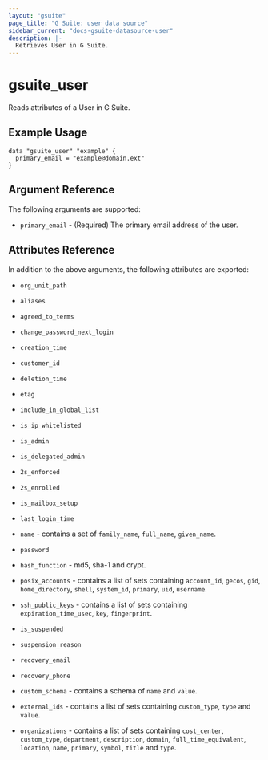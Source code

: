 ```yaml
---
layout: "gsuite"
page_title: "G Suite: user data source"
sidebar_current: "docs-gsuite-datasource-user"
description: |-
  Retrieves User in G Suite.
---
```


# gsuite\_user

Reads attributes of a User in G Suite.

## Example Usage

```hcl
data "gsuite_user" "example" {
  primary_email = "example@domain.ext"
}
```

## Argument Reference

The following arguments are supported:

* `primary_email` - (Required) The primary email address of the user.

## Attributes Reference

In addition to the above arguments, the following attributes are exported:

* `org_unit_path`

* `aliases`

* `agreed_to_terms`

* `change_password_next_login`

* `creation_time`

* `customer_id`

* `deletion_time`

* `etag`

* `include_in_global_list`

* `is_ip_whitelisted`

* `is_admin`

* `is_delegated_admin`

* `2s_enforced`

* `2s_enrolled`

* `is_mailbox_setup`

* `last_login_time`

* `name` - contains a set of `family_name`, `full_name`, `given_name`.

* `password`

* `hash_function` - md5, sha-1 and crypt.

* `posix_accounts` - contains a list of sets containing `account_id`, `gecos`,
  `gid`, `home_directory`, `shell`, `system_id`, `primary`, `uid`, `username`.

* `ssh_public_keys` - contains a list of sets containing `expiration_time_usec`,
  `key`, `fingerprint`.

* `is_suspended`

* `suspension_reason`

* `recovery_email`

* `recovery_phone`

* `custom_schema` - contains a schema of `name` and `value`.

* `external_ids` - contains a list of sets containing `custom_type`, `type` and
  `value`.

* `organizations` - contains a list of sets containing `cost_center`,
  `custom_type`, `department`, `description`, `domain`, `full_time_equivalent`,
  `location`, `name`, `primary`, `symbol`, `title` and `type`.

